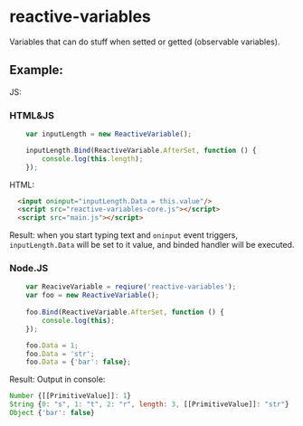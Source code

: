 # reactive-variables
Variables that can do stuff when setted or getted (observable variables). 

## Example:
JS:
### HTML&JS
```javascript
    var inputLength = new ReactiveVariable();

    inputLength.Bind(ReactiveVariable.AfterSet, function () {
        console.log(this.length);
    });
```
HTML:
```html
  <input oninput="inputLength.Data = this.value"/>
  <script src="reactive-variables-core.js"></script>
  <script src="main.js"></script>
```
Result: when you start typing text and `oninput` event triggers, `inputLength.Data` will be set to it value, and binded handler will be executed.
### Node.JS
```javascript
    var ReaciveVariable = reqiure('reactive-variables');
    var foo = new ReactiveVariable();
    
    foo.Bind(ReactiveVariable.AfterSet, function () {
        console.log(this);
    });

    foo.Data = 1;
    foo.Data = 'str';
    foo.Data = {'bar': false};
```
Result: 
Output in console:
```javascript
Number {[[PrimitiveValue]]: 1}
String {0: "s", 1: "t", 2: "r", length: 3, [[PrimitiveValue]]: "str"}
Object {'bar': false}
```
